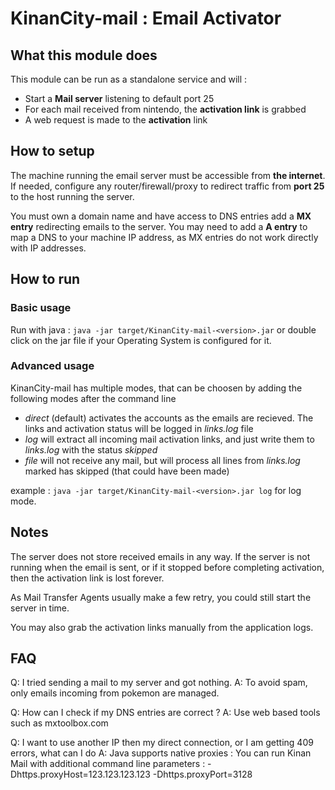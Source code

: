 # KinanCity-mail : Email Activator

## What this module does

This module can be run as a standalone service and will :

- Start a **Mail server** listening to default port 25
- For each mail received from nintendo, the **activation link** is grabbed
- A web request is made to the **activation** link

## How to setup

The machine running the email server must be accessible from **the internet**.
If needed, configure any router/firewall/proxy to redirect traffic from **port 25** to the host running the server.

You must own a domain name and have access to DNS entries
add a **MX entry** redirecting emails to the server.
You may need to add a **A entry** to map a DNS to your machine IP address, as MX entries do not work directly with IP addresses.

## How to run

### Basic usage

Run with java : `java -jar target/KinanCity-mail-<version>.jar` or double click on the jar file if your Operating System is configured for it.

### Advanced usage

KinanCity-mail has multiple modes, that can be choosen by adding the following modes after the command line

- *direct* (default) activates the accounts as the emails are recieved. The links and activation status will be logged in *links.log* file
- *log* will extract all incoming mail activation links, and just write them to *links.log* with the status *skipped*
- *file* will not receive any mail, but will process all lines from *links.log* marked has skipped (that could have been made)

example : `java -jar target/KinanCity-mail-<version>.jar log` for log mode.

## Notes

The server does not store received emails in any way. If the server is not running when the email is sent, or if it stopped before completing activation, then the activation link is lost forever.

As Mail Transfer Agents usually make a few retry, you could still start the server in time.

You may also grab the activation links manually from the application logs.

## FAQ

Q: I tried sending a mail to my server and got nothing.
A: To avoid spam, only emails incoming from pokemon are managed.

Q: How can I check if my DNS entries are correct ?
A: Use web based tools such as mxtoolbox.com

Q: I want to use another IP then my direct connection, or I am getting 409 errors, what can I do
A: Java supports native proxies : You can run Kinan Mail with additional command line parameters : 
-Dhttps.proxyHost=123.123.123.123 -Dhttps.proxyPort=3128
 